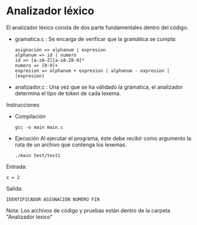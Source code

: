 # Analizador léxico

El analizador léxico consta de dos parte fundamentales dentro del código.
  - gramatica.c : Se encarga de verificar que la gramática se cumpla:
    ```
    asignación => alphanum | expresion
    alphanum => id | numero
    id => [a-zA-Z][a-zA-Z0-9]*
    numero => [0-9]+
    expresion => alphanum + expresion | alphanum - expresion | (expresion)
    ```
  - analizador.c : Una vez que se ha válidado la grámatica, el analizador determina el tipo de token de cada lexema.

Instrucciones 
* Compilación
  ```
  gcc -o main main.c
  ```
* Ejecución
  Al ejecutar el programa, éste debe recibir como argumento la ruta de un archivo que contenga los lexemas.
  ```
  ./main test/test1
  ```
  
Entrada:
  ```
  x = 2
  ```

Salida:
  ```
  IDENTIFICADOR ASIGNACION NUMERO FIN
  ```

Nota: Los archivos de código y pruebas están dentro de la carpeta "Analizador lexico"

